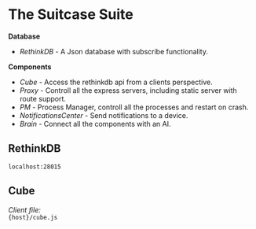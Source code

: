 # The Suitcase Suite

**Database**

- *RethinkDB* - A Json database with subscribe functionality.

**Components**

- *Cube* - Access the rethinkdb api from a clients perspective.
- *Proxy* - Controll all the express servers, including static server with route support.
- *PM* - Process Manager, controll all the processes and restart on crash.
- *NotificationsCenter* - Send notifications to a device.
- *Brain* - Connect all the components with an AI.


## RethinkDB
`localhost:28015`

## Cube
*Client file:*   
`{host}/cube.js`